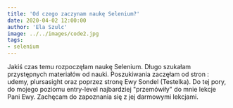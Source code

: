 ```yaml
---
title: 'Od czego zaczynam naukę Selenium?'
date: 2020-04-02 12:00:00
author: 'Ela Szulc'
image: ../../images/code2.jpg
tags:
- selenium
---
```

Jakiś czas temu rozpoczęłam naukę Selenium. Długo szukałam przystępnych materiałów od nauki. Poszukiwania zaczęłam od stron : udemy, plursasight oraz poprzez stronę Ewy Sondel (Testelka). Do tej pory, do mojego poziomu entry-level najbardziej "przemówiły" do mnie lekcje Pani Ewy. Zachęcam do zapoznania się z jej darmowymi lekcjami.